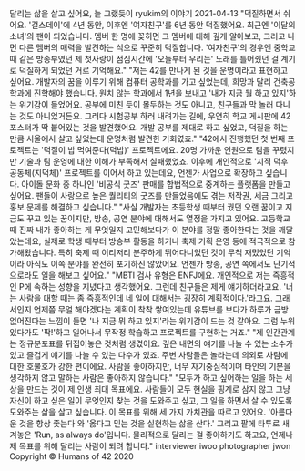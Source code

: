 달리는 삶을 살고 싶어요, 늘 그랬듯이
ryukim의 이야기
2021-04-13
"덕질하면서 쉬어요. '걸스데이'에 4년 동안, 이후엔 '여자친구'를 6년 동안 덕질했어요. 최근엔 '이달의 소녀'의 팬이 되었습니다. 멤버 한 명에 꽂히면 그 멤버에 대해 깊게 알아보고, 그러고 나면 다른 멤버의 매력을 발견하는 식으로 꾸준히 덕질합니다. '여자친구'의 경우엔 중학교 때 같은 방송부였던 제 첫사랑이 점심시간에 '오늘부터 우리는' 노래를 틀어줬던 걸 계기로 덕질하게 되었던 거로 기억해요."
"저는 42를 만나게 된 것을 운명이라고 표현하고 싶어요. 개발자의 꿈을 이루기 위해 컴퓨터 공학과를 가고 싶었는데, 희망과 달리 건축공학과에 진학해야 했습니다. 원치 않는 학과에서 1년을 보내고 '내가 지금 뭘 하고 있지'하는 위기감이 들었어요. 공부에 미친 듯이 몰두하는 것도 아니고, 친구들과 막 놀러 다니는 것도 아니었거든요. 그러다 시험공부 하러 내려가는 길에, 우연히 학교 게시판에 42 포스터가 딱 붙어있는 것을 발견했어요. 개발 공부를 제대로 하고 싶었고, 덕질을 하는 만큼 서울에서 살고 싶었는데 운명처럼 발견한 기회였죠."
"42에서 진행했던 첫 번째 프로젝트는 '덕질이 밥 먹여준다(덕밥)' 프로젝트에요. 20명 가까운 인원으로 팀을 꾸렸지만 기술과 팀 운영에 대한 이해가 부족해서 실패했었죠. 이후에 개인적으로 '지적 덕후 공동체(지덕체)' 프로젝트를 이어서 하고 있는데요, 언젠가 사업으로 확장하고 싶습니다. 아이돌 문화 중 하나인 '비공식 굿즈' 판매를 합법적으로 중계하는 플랫폼을 만들고 싶어요. 팬들이 사랑으로 높은 퀄리티의 굿즈를 만들었음에도 겪는 저작권, 세금 그리고 홍보 문제를 해결하고 싶습니다."
"사실 개발자는 초등학생 때부터 꿨던 오랜 꿈이고 지금도 꾸고 있는 꿈이지만, 방송, 공연 분야에 대해서도 열정을 가지고 있어요. 고등학교 때 진짜 내가 좋아하는 게 무엇일지 고민해보다가 이 분야를 정말 좋아한다는 것을 깨달았는데요, 실제로 학생 때부터 방송부 활동을 하거나 축제 기획 운영 등에 적극적으로 참가해왔습니다. 특히 축제 때 이리저리 분주하게 뛰어다니었던 것이 무척 재밌었던 기억이라 아직도 이쪽 분야를 완전히 포기하진 않았어요. 언젠가 방송, 공연 쪽에서도 단기적으로라도 일을 해보고 싶어요."
"MBTI 검사 유형은 ENFJ에요. 개인적으로 저는 즉흥적인 P에 속하는 성향을 지녔다고 생각했어요. 그런데 친구들은 제게 얘기하더라고요. '너는 사람을 대할 때는 좀 즉흥적인데 네 일에 대해서는 굉장히 계획적이다.'라고요. 그래서인지 언제쯤 무얼 해야겠다는 계획이 착착 쌓여있는데 유튜브를 보다가 하루가 금방 없어진다는 느낌이 들면 '나 지금 뭐 하고 있지'라는 위기감이 드는 것 같아요. 그럼 누워있다가도 '팍!'하고 일어나서 무작정 학습하고 프로젝트를 구현하는 거죠."
"제 인간관계는 정규분포표를 뒤집어놓은 것처럼 생겼어요. 깊은 내면의 얘기를 나눌 수 있는 소수가 있고 즐겁게 얘기를 나눌 수 있는 다수가 있죠. 주변 사람들은 놀라는데 의외로 사람에 대한 호불호가 강한 편이에요. 사람을 좋아하지만, 너무 자기중심적이며 타인의 기분을 생각하지 않고 말하는 사람은 좋아하지 않습니다."
"모두가 하고 싶어하는 일을 하는 세상을 만드는 것이 제 인생 최대 목표에요. 사람들이 모두 현실을 핑계로 삼지 않고 그냥 자신이 하고 싶은 일이 무엇인지 찾는 것을 도와주고 싶고, 그 일을 하면서 살 수 있도록 도와주는 삶을 살고 싶습니다. 이 목표를 위해 세 가지 가치관을 따르고 있어요. '아름다운 것을 항상 좇는다'와 '옳다고 믿는 것을 실현하는 삶을 산다.' 그리고 팔에 타투로 새겨놓은 'Run, as always do'입니다. 물리적으로 달리는 걸 좋아하기도 하고요, 언제나 제 목표를 위해 달리는 사람이 되려 합니다."
interviewer iwoo
photographer jwon
Copyright © Humans of 42 2020
